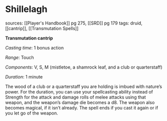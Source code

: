 # Shillelagh
sources: [[Player's Handbook]] pg 275, [[SRD]] pg 179
tags: druid, [[cantrip]], [[Transmutation Spells]]

**Transmutation cantrip**

*Casting time*: 1 bonus action

*Range*: Touch

*Components*: V, S, M (mistletoe, a shamrock leaf, and a club or quarterstaff)

*Duration*: 1 minute

The wood of a club or a quarterstaff you are holding is imbued with nature’s power. For the duration, you can use your spellcasting ability instead of Strength for the attack and damage rolls of melee attacks using that weapon, and the weapon’s damage die becomes a d8. The weapon also becomes magical, if it isn’t already. The spell ends if you cast it again or if you let go of the weapon.
